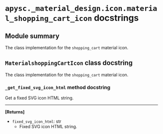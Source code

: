 # `apysc._material_design.icon.material_shopping_cart_icon` docstrings

## Module summary

The class implementation for the `shopping_cart` material icon.

## `MaterialshoppingCartIcon` class docstring

The class implementation for the `shopping_cart` material icon.

### `_get_fixed_svg_icon_html` method docstring

Get a fixed SVG icon HTML string.<hr>

**[Returns]**

- `fixed_svg_icon_html`: str
  - Fixed SVG icon HTML string.
